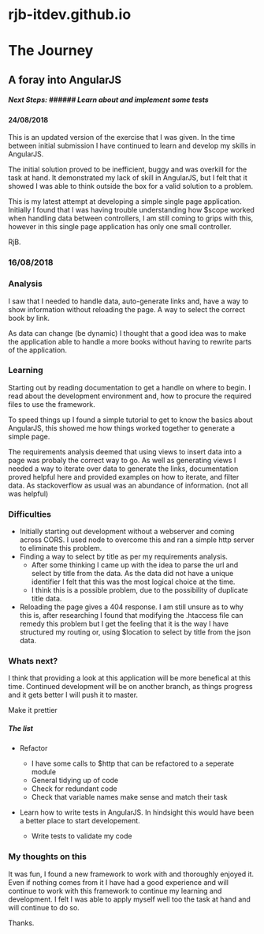 # rjb-itdev.github.io


# The Journey

## A foray into AngularJS

##### Next Steps: ###### Learn about and implement some tests

#### 24/08/2018 

This is an updated version of the exercise that I was given. In the time between initial submission I have continued
to learn and develop my skills in AngularJS.


The initial solution proved to be inefficient, buggy and was overkill for the task at hand. It demonstrated my lack of 
skill in AngularJS, but I felt that it showed I was able to think outside the box for a valid solution to a problem.

This is my latest attempt at developing a simple single page application. Initially I found that I was having trouble 
understanding how $scope worked when handling data between controllers, I am still coming to grips with this, however
in this single page application has only one small controller.

RjB.

### 16/08/2018

### Analysis

I saw that I needed to handle data, auto-generate links and, have a way to show information without reloading the page.
A way to select the correct book by link.

As data can change (be dynamic) I thought that a good idea was to make the application able to handle 
a more books without having to rewrite parts of the application.

### Learning
Starting out by reading documentation to get a handle on where to begin.
I read about the development environment and, how to procure the required files to use the framework. 

To speed things up I found a simple tutorial to get to know the basics about AngularJS, this showed me how things worked 
together to generate a simple page.

The requirements analysis deemed that using views to insert data into a page was probaly the correct way to go.
As well as generating views I needed a way to iterate over data to generate the links, documentation proved helpful here
and provided examples on how to iterate, and filter data. 
As stackoverflow as usual was an abundance of information. (not all was helpful)



### Difficulties
* Initially starting out development without a webserver and coming across CORS. I used node to overcome this and ran a simple
http server to eliminate this problem.
* Finding a way to select by title as per my requirements analysis.
  * After some thinking I came up with the idea to parse the url and select by title from the data. As the data did not have a 
unique identifier I felt that this was the most logical choice at the time.
  * I think this is a possible problem, due to the possibility of duplicate title data.
* Reloading the page gives a 404 response. I am still unsure as to why this is, after researching I found that modifying the
.htaccess file can remedy this problem but I get the feeling that it is the way I have structured my routing or, using $location
to select by title from the json data.

### Whats next?
I think that providing a look at this application will be more benefical at this time. Continued development will be on another
branch, as things progress and it gets better I will push it to master.

Make it prettier

##### The list
* Refactor
  * I have some calls to $http that can be refactored to a seperate module
  * General tidying up of code
  * Check for redundant code
  * Check that variable names make sense and match their task

* Learn how to write tests in AngularJS. In hindsight this would have been a better place to start developement.
  * Write tests to validate my code

### My thoughts on this
It was fun, I found a new framework to work with and thoroughly enjoyed it. Even if nothing comes from it I have had a good
experience and will continue to work with this framework to continue my learning and development.
I felt I was able to apply myself well too the task at hand and will continue to do so.

Thanks.


